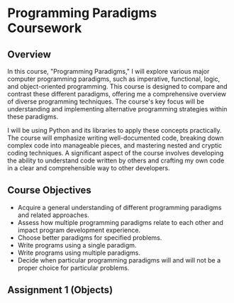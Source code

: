 # Programming Paradigms Coursework

## Overview

In this course, "Programming Paradigms," I will explore various major computer programming paradigms, such as imperative, functional, logic, and object-oriented programming. This course is designed to compare and contrast these different paradigms, offering me a comprehensive overview of diverse programming techniques. The course's key focus will be understanding and implementing alternative programming strategies within these paradigms.

I will be using Python and its libraries to apply these concepts practically. The course will emphasize writing well-documented code, breaking down complex code into manageable pieces, and mastering nested and cryptic coding techniques. A significant aspect of the course involves developing the ability to understand code written by others and crafting my own code in a clear and comprehensible way to other developers.

## Course Objectives

- Acquire a general understanding of different programming paradigms and related approaches.
- Assess how multiple programming paradigms relate to each other and impact program development experience.
- Choose better paradigms for specified problems.
- Write programs using a single paradigm.
- Write programs using multiple paradigms.
- Decide when particular programming paradigms will and will not be a proper choice for particular problems.

## Assignment 1 (Objects)


